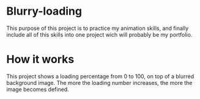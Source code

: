 # Blurry-loading

This purpose of this project is to practice my animation skills, and finally include all of this skills into one project wich will probably be my portfolio.

# How it works
This project shows a loading percentage from 0 to 100, on top of a blurred background image. The more the loading number increases, the more the image becomes defined.

